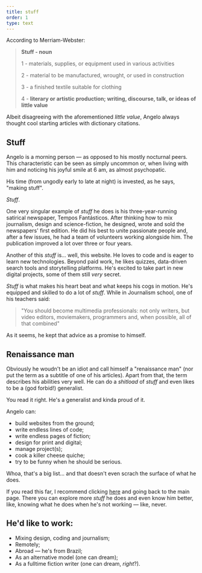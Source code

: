 ```yaml
---
title: stuff
order: 1
type: text
---
```


According to Merriam-Webster:

> **Stuff - noun**
>
> 1 - materials, supplies, or equipment used in various activities
>
> 2 - material to be manufactured, wrought, or used in construction
>
> 3 - a finished textile suitable for clothing
>
> 4 - **literary or artistic production; writing, discourse, talk, or ideas of little value**

Albeit disagreeing with the aforementioned *little value*, Angelo always thought cool starting articles with dictionary citations.

## Stuff

Angelo is a morning person — as opposed to his mostly nocturnal peers. This characteristic can be seen as simply uncommon or, when living with him and noticing his joyful smile at 6 am, as almost psychopatic.

His time (from ungodly early to late at night) is invested, as he says, "making stuff".

*Stuff*.

One very singular example of *stuff* he does is his three-year-running satirical newspaper, Tempos Fantásticos. After thinking how to mix journalism, design and science-fiction, he designed, wrote and sold the newspapers' first edition. He did his best to unite passionate people and, after a few issues, he had a team of volunteers working alongside him. The publication improved a lot over three or four years.

Another of this *stuff* is... well, this website. He loves to code and is eager to learn new technologies. Beyond paid work, he likes quizzes, data-driven search tools and storytelling platforms. He's excited to take part in new digital projects, some of them still *very* secret.

*Stuff* is what makes his heart beat and what keeps his cogs in motion. He's equipped and skilled to do a lot of *stuff*. While in Journalism school, one of his teachers said:

> "You should become multimedia professionals: not only writers, but video editors, moviemakers, programmers and, when possible, all of that combined"

As it seems, he kept that advice as a promise to himself.

## Renaissance man

Obviously he woudn't be an idiot and call himself a "renaissance man" (nor put the term as a subtitle of one of his articles). Apart from that, the term describes his abilities very well. He can do a *shitload* of *stuff* and even likes to be a (god forbid!) generalist.

You read it right. He's a generalist and kinda proud of it.

Angelo can:

- build websites from the ground;
- write endless lines of code;
- write endless pages of fiction;
- design for print and digital;
- manage project(s);
- cook a killer cheese quiche;
- try to be funny when he should be serious.

Whoa, that's a big list... and that doesn't even scrach the surface of what he does.

If you read this far, I recommend clicking [here](/) and going back to the main page. There you can explore more *stuff* he does and even know him better, like, knowing what he does when he's not working — like, never.

## He'd like to work:

- Mixing design, coding and journalism;
- Remotely;
- Abroad — he's from Brazil;
- As an alternative model (one can dream);
- As a fulltime fiction writer (one can dream, *right*?).
